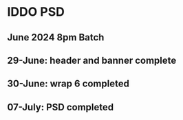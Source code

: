 # IDDO PSD

## June 2024 8pm Batch

## 29-June: header and banner complete 
## 30-June: wrap 6 completed
## 07-July: PSD completed